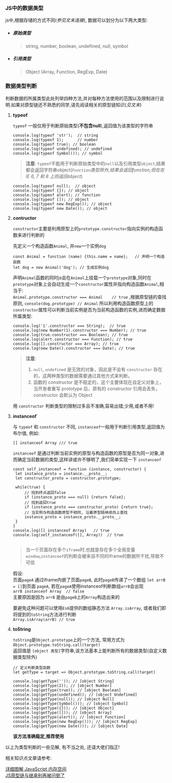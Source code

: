 ### JS中的数据类型
[详细图解 JavaScript 内存空间]: https://juejin.im/entry/589c29a9b123db16a3c18adf
[JS原型链与继承别再被问倒了]: https://juejin.im/post/58f94c9bb123db411953691b#heading-13

js中,根据存储的方式不同(*参见文末连接*), 数据可以划分为以下两大类型:

* ##### 原始类型
    >  string, number, boolean, undefined, null, symbol 

* ##### 引用类型
    >  Object (Array, Function, RegExp, Date) 

### 数据类型判断
判断数据的所属类型此处列举四种方法,并对每种方法使用的范围以及限制进行说明.如果对原型链还不熟悉的同学,请先阅读相关的原型链知识(*见文末*)
1. __typeof__

    `typeof` 一般仅用于判断原始类型(__不包含null__),返回值为该类型的字符串
    ```
    console.log(typeof 'str');  // string
    console.log(typeof 1);      // number
    console.log(typeof true); // boolean
    console.log(typeof undefined); // undefined
    console.log(typeof Symbol()); // symbol
    ```
    > __注意__: `typeof`不能用于判断原始类型中的`null`以及引用类型`object`,结果都会返回字符串object(*`Function`类型除外,结果会返回function,但在在 IE 6, 7 和 8 上则返回object*)
    ```
    console.log(typeof null);  // object
    console.log(typeof {}); // object
    console.log(typeof alert); // function
    console.log(typeof []); // object
    console.log(typeof new RegExp()); // object
    console.log(typeof new Date()); // object
    ```
2. __contructor__

    `constructor`主要是利用原型上的`prototype.constructor`指向实例的构造函数来进行判断的
 
    先定义一个构造函数`Animal`, 并`new`一个实例`dog`
     ```
    const Animal = function (name) {this.name = name};   // 声明一个构造函数
    let dog = new Animal('dog'); // 生成实例dog
    ```
    声明`Animal`函数的同时js会在`Animal`上挂载一个`prototype`对象,同时在`prototype`对象上会自动生成一个`constructor`属性并指向构造函数`Animal`,相当于:   
    `Animal.prototype.constructor === Animal    // true`  ,根据原型链的查找原则,
    `console(dog.prototype) // Animal`
    所以利用构造函数原型上的`constructor`属性可以判断当前实例是否为当前构造函数的实例,进而确定数据所属类型:
    ```
    console.log('1'.constructor === String);  // true
    console.log(new Number(1).constructor === Number); // true
    console.log(true.constructor === Boolean); // true
    console.log(alert.constructor === Function); // true
    console.log([].constructor === Array); // true
    console.log(new Date().constructor === Date); // true
    ```
    >__注意__:
    > 1. `null`, `undefined` 是无效的对象，因此是不会有 `constructor` 存在的，这两种类型的数据需要通过其他方式来判断。
    >2. 函数的 constructor 是不稳定的，这个主要体现在自定义对象上，当开发者重写 prototype 后，原有的 constructor 引用会丢失，constructor 会默认为 Object    

    用 `constructor` 判断类型的限制过多且不准确,容易出错,少用,或者不用!
3. __instanceof__`
    
    与 `typeof` 和 `constructor` 不同, `instanceof`一般用于判断引用类型,返回值为布尔值, 例如:

    `[] instanceof Array /// true`
    
   `instanceof` 是通过判断当前实例的原型与构造函数的原型是否为同一对象,进而确定当前数据的类型,这样讲或许不够明了,我们简单实现一下 `instanceof`
   ```
   const self_instanceof = function (instance, constructor) {
    let instance_proto = instance.__proto__;
    let constructor_proto = constructor.prototype;

    while(true) {
        // 找到终点返回false
        if (instance_proto === null) {return false};
        // 找到返回true
        if (instance_proto === constructor_proto) {return true};
        // 当实例与构造函数原型不相同, 沿着原型链继续向上查找
        instance_proto = instance_proto.__proto__;
    }
   }
   console.log([] instanceof Array)   // true
   console.log(self_instanceof([], Array))  // true
    
   ```
   > 当一个页面存在多个`iframe`时,也就是存在多个全局变量`window`,`instanceof`的判断会被来自不同的iframe的数据所干扰,导致不可信
   
   假设:     
   页面`pageA` 通过iframe内嵌了页面`pageB`, 此时`pageB`传递了一个数组 `let arrB = []`到页面 `pageA`, 若在`pageA`使用instanceof判断数组`arrB`会出现   
   `arrB instanceof Array  // false`    
    主要原因是因为 `arrB` 是由`pageB`上的`Array`构造出来的
    
    要避免这种问题可以使用`Es6`提供的数组静态方法 `Array.isArray`, 或者我们即将提到的`toString`方法进行判断    
    `Array.isArray(arrB) // true`
4. __toString__

    `toString`是`Object.prototype`上的一个方法, 常用方式为
    `Object.prototype.toString.call(target)`    
    返回值是 `[object 类型]`字符串,该方法基本上能判断所有的数据类型(自定义数据类型除外)
    
    ```
    // 定义判断类型函数
    let getType = target => Object.prototype.toString.call(target)
    
    console.log(getType('')); // [object String]
    console.log(getType(2)); // [object Number]
    console.log(getType(true)); // [object Boolean]
    console.log(getType(undefined)); // [object Undefined]
    console.log(getType(null)); // [object Null]
    console.log(getType(Symbol())); // [object Symbol]
    console.log(getType({})); // [object Object]
    console.log(getType([])); // [object Array]
    console.log(getType(alert)); // [object Function]
    console.log(getType(new RegExp())); // [object RegExp]
    console.log(getType(new Date())); // [object Date]
    ```
    __该方法准确稳定,推荐使用__
    
以上为类型判断的一些见解, 有不当之处, 还请大佬们指正!
    
相关知识点文章请参考: 

[详细图解 JavaScript 内存空间]  
[JS原型链与继承别再被问倒了]